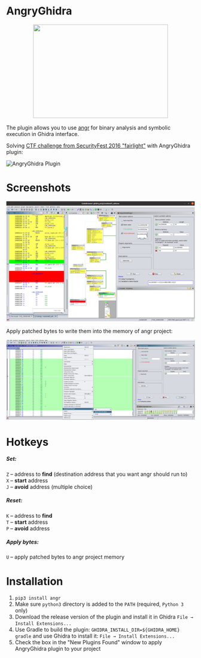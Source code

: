 # AngryGhidra

<p align="center"><img src="./images/angryGhidraIcon.png" width="360" height="250">

The plugin allows you to use [angr](https://github.com/angr/angr) for binary analysis and symbolic execution in Ghidra interface.

Solving [CTF challenge from SecurityFest 2016 "fairlight"](https://github.com/angr/angr-doc/blob/master/examples/securityfest_fairlight/fairlight) with AngryGhidra plugin:

![AngryGhidra Plugin](./images/PluginDemo.gif)

# Screenshots

![AngryGhidraView](./images/PluginView.png)

Apply patched bytes to write them into the memory of angr project:

![ApplyPatchedBytes](./images/ApplyBytes.png)

# Hotkeys

##### Set:  
`Z` – address to **find** (destination address that you want angr should run to)  
`X` – **start** address  
`J` – **avoid** address (multiple choice)  

##### Reset: 
`K` – address to **find**  
`T` – **start** address  
`P` – **avoid** address 

##### Apply bytes:
`U` – apply patched bytes to angr project memory

# Installation
  
1) `pip3 install angr`
2) Make sure `python3` directory is added to the `PATH` (required, `Python 3` only)
3) Download the release version of the plugin and install it in Ghidra `File → Install Extensions...` 
4) Use Gradle to build the plugin: `GHIDRA_INSTALL_DIR=${GHIDRA_HOME} gradle` and use Ghidra to install it: `File → Install Extensions...` 
5) Check the box in the "New Plugins Found" window to apply AngryGhidra plugin to your project
